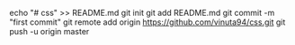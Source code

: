 
echo "# css" >> README.md
git init
git add README.md
git commit -m "first commit"
git remote add origin https://github.com/vinuta94/css.git
git push -u origin master
